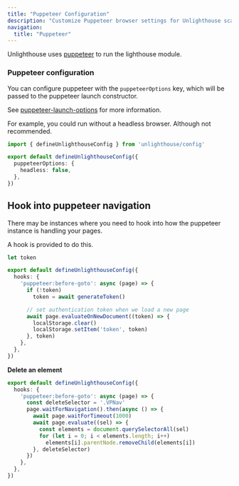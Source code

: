 ```yaml
---
title: "Puppeteer Configuration"
description: "Customize Puppeteer browser settings for Unlighthouse scanning including headless mode and navigation hooks."
navigation:
  title: "Puppeteer"
---
```


Unlighthouse uses [puppeteer](https://github.com/puppeteer/puppeteer) to run the lighthouse module.

### Puppeteer configuration

You can configure puppeteer with the `puppeteerOptions` key, which will be passed to the puppeteer launch constructor.

See [puppeteer-launch-options](https://pptr.dev/#?product=Puppeteer&version=v13.0.1&show=api-puppeteerlaunchoptions) for more information.

For example, you could run without a headless browser. Although not recommended.

```ts
import { defineUnlighthouseConfig } from 'unlighthouse/config'

export default defineUnlighthouseConfig({
  puppeteerOptions: {
    headless: false,
  },
})
```

## Hook into puppeteer navigation

There may be instances where you need to hook into how the puppeteer instance is handling your pages.

A hook is provided to do this.

```ts
let token

export default defineUnlighthouseConfig({
  hooks: {
    'puppeteer:before-goto': async (page) => {
      if (!token)
        token = await generateToken()

      // set authentication token when we load a new page
      await page.evaluateOnNewDocument((token) => {
        localStorage.clear()
        localStorage.setItem('token', token)
      }, token)
    },
  },
})
```

**Delete an element**

```ts
export default defineUnlighthouseConfig({
  hooks: {
    'puppeteer:before-goto': async (page) => {
      const deleteSelector = '.VPNav'
      page.waitForNavigation().then(async () => {
        await page.waitForTimeout(1000)
        await page.evaluate((sel) => {
          const elements = document.querySelectorAll(sel)
          for (let i = 0; i < elements.length; i++)
            elements[i].parentNode.removeChild(elements[i])
        }, deleteSelector)
      })
    },
  },
})
```
